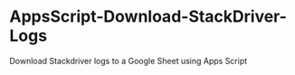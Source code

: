 # AppsScript-Download-StackDriver-Logs
Download Stackdriver logs to a Google Sheet using Apps Script
